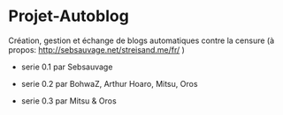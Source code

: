 Projet-Autoblog
===============

Création, gestion et échange de blogs automatiques contre la censure (à propos: http://sebsauvage.net/streisand.me/fr/ )

- serie 0.1 par Sebsauvage

- serie 0.2 par BohwaZ, Arthur Hoaro, Mitsu, Oros

- serie 0.3 par Mitsu & Oros
